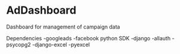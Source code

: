 # AdDashboard
Dashboard for management of campaign data

Dependencies
-googleads
-facebook python SDK
-django
-allauth
-psycopg2
-django-excel
-pyexcel
